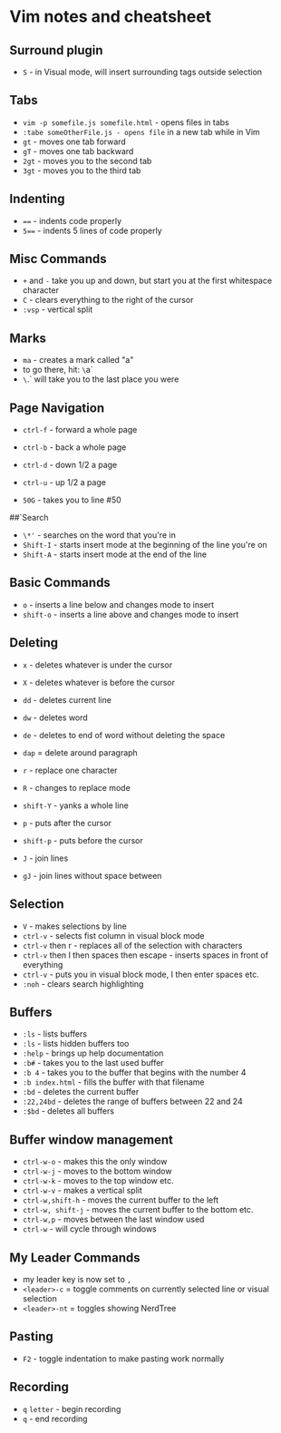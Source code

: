 # Vim notes and cheatsheet


## Surround plugin
* `S` - in Visual mode, will insert surrounding tags outside selection

## Tabs
* `vim -p somefile.js somefile.html` - opens files in tabs
* `:tabe someOtherFile.js - opens file` in a new tab while in Vim
* `gt` - moves one tab forward
* `gT` - moves one tab backward
* `2gt` - moves you to the second tab
* `3gt` - moves you to the third tab

## Indenting
* `==` - indents code properly
* `5==` - indents 5 lines of code properly

## Misc Commands
* `+` and `-` take you up and down, but start you at the first whitespace character
* `C` - clears everything to the right of the cursor
* `:vsp` - vertical split

## Marks
* `ma` - creates a mark called "a"
* to go there, hit: `\`a`
* `\`.` will take you to the last place you were

## Page Navigation
* `ctrl-f` - forward a whole page
* `ctrl-b` - back a whole page
* `ctrl-d` - down 1/2 a page
* `ctrl-u` - up 1/2 a page

* `50G` - takes you to line #50

##`Search
* `\*'` - searches on the word that you're in
* `Shift-I` - starts insert mode at the beginning of the line you're on
* `Shift-A` - starts insert mode at the end of the line

## Basic Commands
* `o` - inserts a line below and changes mode to insert
* `shift-o` - inserts a line above and changes mode to insert

## Deleting
* `x` - deletes whatever is under the cursor
* `X` - deletes whatever is before the cursor
* `dd` - deletes current line
* `dw` - deletes word
* `de` - deletes to end of word without deleting the space
* `dap` = delete around paragraph

* `r` - replace one character
* `R` - changes to replace mode
* `shift-Y` - yanks a whole line
* `p` - puts after the cursor
* `shift-p` - puts before the cursor
* `J` - join lines
* `gJ` - join lines without space between

## Selection
* `V` - makes selections by line
* `ctrl-v` - selects fist column in visual block mode
* `ctrl-v` then r - replaces all of the selection with characters
* `ctrl-v` then I then spaces then escape - inserts spaces in front of everything
* `ctrl-v` - puts you in visual block mode, I then enter spaces etc.
* `:noh` - clears search highlighting

## Buffers
* `:ls` - lists buffers
* `:ls` - lists hidden buffers too
* `:help` - brings up help documentation
* `:b#` - takes you to the last used buffer
* `:b 4` - takes you to the buffer that begins with the number 4
* `:b index.html` - fills the buffer with that filename
* `:bd` - deletes the current buffer
* `:22,24bd` - deletes the range of buffers between 22 and 24
* `:$bd` - deletes all buffers

## Buffer window management
* `ctrl-w-o` - makes this the only window
* `ctrl-w-j` - moves to the bottom window
* `ctrl-w-k` - moves to the top window etc.
* `ctrl-w-v` - makes a vertical split
* `ctrl-w,shift-h` - moves the current buffer to the left
* `ctrl-w, shift-j` - moves the current buffer to the bottom etc.
* `ctrl-w,p` - moves between the last window used
* `ctrl-w` - will cycle through windows

## My Leader Commands
* my leader key is now set to `,`
* `<leader>-c` = toggle comments on currently selected line or visual selection
* `<leader>-nt` = toggles showing NerdTree

## Pasting
* `F2` - toggle indentation to make pasting work normally

## Recording
* `q` `letter` - begin recording
* `q` - end recording

